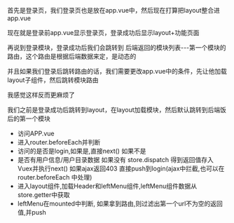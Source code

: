 首先是登录页，我们登录页也是放在app.vue中，然后现在打算把layout整合进app.vue  

现在就是登录前app.vue显示登录页，登录成功后显示layout+功能页面  

再说到登录模块，登录成功后我们会跳转到 后端返回的模块列表---第一个模块的路由，这个路由是根据后端数据来定，是动态的  

并且如果我们登录后跳转路由的话，我们需要更改app.vue中的条件，先让他加载layout子组件，然后跳转模块路由  

我感觉这样反而更麻烦了  

我们之前是登录成功后跳转到layout，在layout加载模块，然后默认跳转到后端饭后的第一个模块  



 - 访问APP.vue
 - 进入router.beforeEach并判断
 - 访问的是否是login,如果是,直接next() 如果不是 
 - 是否有用户信息/用户目录数据 如果没有 store.dispatch 得到返回值存入Vuex并执行next() 如果ajax返回403 直接push到login(ajax中拦截,也可以在router.beforeEach
 中处理)
 - 进入layout组件,加载Header和leftMenu组件,leftMenu组件数据从store.getter中获取
 - leftMenu在mounted中判断, 如果拿到路由,则过滤出第一个url不为空的返回值,并push
